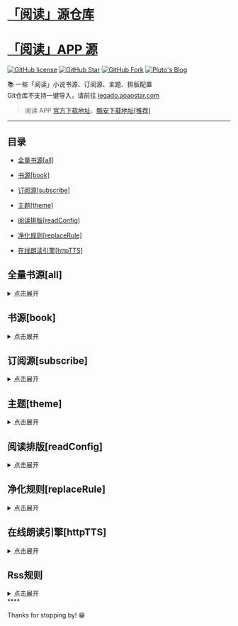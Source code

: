 # [「阅读」源仓库](http://www.yck2.com)
# [「阅读」APP 源](https://legado.aoaostar.com)

[![GitHub license](https://img.shields.io/badge/license-AGPL--3.0-orange?style=flat-square&color=0f6adb&logo=github)](https://github.com/aoaostar/legado/)
[![GitHub Star](https://img.shields.io/github/stars/aoaostar/legado.svg?style=flat-square&label=Star&color=0f6adb&logo=github)](https://github.com/aoaostar/legado/)
[![GitHub Fork](https://img.shields.io/github/forks/aoaostar/legado.svg?style=flat-square&label=Fork&color=0f6adb&logo=github)](https://github.com/aoaostar/legado/)
[![Pluto's Blog](https://img.shields.io/badge/%E5%8D%9A%E5%AE%A2-Pluto's%20Blog-d7b1bf?logo=Blogger&color=0f6adb)](https://blog.aoaostar.com)

📚 一些「阅读」小说书源、订阅源、主题、排版配置  
Git仓库不支持一键导入，请前往 [legado.aoaostar.com](https://legado.aoaostar.com)  

> 阅读 APP [官方下载地址](https://github.com/gedoor/legado/releases)、[酷安下载地址[推荐]](https://www.coolapk.com/apk/256030)

****

## 目录
    
*   [全量书源[all]](#全量书源_all)
            
*   [书源[book]](#书源_book)
            
*   [订阅源[subscribe]](#订阅源_subscribe)
            
*   [主题[theme]](#主题_theme)
            
*   [阅读排版[readConfig]](#阅读排版_readConfig)
            
*   [净化规则[replaceRule]](#净化规则_replaceRule)
            
*   [在线朗读引擎[httpTTS]](#在线朗读引擎_httpTTS)

<h2 id="全量书源_all">全量书源[all]</h2>
<details>
<summary>点击展开</summary>
            
* 全量书源 🔥
    + [访问直链](https://jihulab.com/aoaostar/legado/-/raw/release/cache/8274870a1493d7c4e51c41682a8d1e9500457826.json)
    + [一键导入](legado://import/bookSource?src=https://jihulab.com/aoaostar/legado/-/raw/release/cache/8274870a1493d7c4e51c41682a8d1e9500457826.json)
    + 上一次同步状态: 同步成功, 共 8148 条
    + 更新时间: 2023-10-11 08:44:01
    + 同步时间: 2023-10-11 08:44:01

****

* 全量书源 (服务端已校检) 🔥
    + [访问直链](https://jihulab.com/aoaostar/legado/-/raw/release/cache/3fc2c64c5489c491de6284dca2c2dfce7f551bc9.json)
    + [一键导入](legado://import/bookSource?src=https://jihulab.com/aoaostar/legado/-/raw/release/cache/3fc2c64c5489c491de6284dca2c2dfce7f551bc9.json)
    + 上一次同步状态: 同步成功, 共 7449 条
    + 更新时间: 2023-10-11 08:44:01
    + 同步时间: 2023-10-11 08:44:01

</details>

<h2 id="书源_book">书源[book]</h2>
<details>
<summary>点击展开</summary>
            
* XIU2精品书源 🔥
    + [访问直链](https://github.moeyy.xyz/https://raw.githubusercontent.com/wle2015/yuedu/main/cache/71e56d4f1d8f1bff61fdd3582ef7513600a9e108.json)
    + [一键导入](legado://import/bookSource?src=https://github.moeyy.xyz/https://raw.githubusercontent.com/wle2015/yuedu/main/cache/71e56d4f1d8f1bff61fdd3582ef7513600a9e108.json)
    + 上一次同步状态: 同步成功, 共 45 条
    + 更新时间: 2023-09-20 17:59:14
    + 同步时间: 2023-10-11 08:44:01

****

* 一程的书源合集 🔥
    + [访问直链](https://github.moeyy.xyz/https://raw.githubusercontent.com/wle2015/yuedu/main/cache/1b8256c78b385543b5e8aa6a0d7693c76f8e60d4.json)
    + [一键导入](legado://import/bookSource?src=https://github.moeyy.xyz/https://raw.githubusercontent.com/wle2015/yuedu/main/cache/1b8256c78b385543b5e8aa6a0d7693c76f8e60d4.json)
    + 上一次同步状态: 同步成功, 共 121 条
    + 更新时间: 2023-09-21 08:43:12
    + 同步时间: 2023-10-11 08:44:01

****

* 破冰书源 🔥
    + [访问直链](https://github.moeyy.xyz/https://raw.githubusercontent.com/wle2015/yuedu/main/cache/4dc410d1d0a674de21c5d869496efd60a7fcba7c.json)
    + [一键导入](legado://import/bookSource?src=https://github.moeyy.xyz/https://raw.githubusercontent.com/wle2015/yuedu/main/cache/4dc410d1d0a674de21c5d869496efd60a7fcba7c.json)
    + 上一次同步状态: 同步成功, 共 128 条
    + 更新时间: 2023-09-20 17:59:14
    + 同步时间: 2023-10-11 08:44:01

****

* 酷安@三舞313书源 🔥
    + [访问直链](https://github.moeyy.xyz/https://raw.githubusercontent.com/wle2015/yuedu/main/cache/edeb9b5490b7028906ad3cd2c2b7404b2e4052b9.json)
    + [一键导入](legado://import/bookSource?src=https://github.moeyy.xyz/https://raw.githubusercontent.com/wle2015/yuedu/main/cache/edeb9b5490b7028906ad3cd2c2b7404b2e4052b9.json)
    + 上一次同步状态: 同步成功, 共 1554 条
    + 更新时间: 2023-09-20 17:59:14
    + 同步时间: 2023-10-11 08:44:01

****

* 酷安@开源阅读软件 🔥
    + [访问直链](https://github.moeyy.xyz/https://raw.githubusercontent.com/wle2015/yuedu/main/cache/290e0bb1f148e963941fade280a938df81b374b7.json)
    + [一键导入](legado://import/bookSource?src=https://github.moeyy.xyz/https://raw.githubusercontent.com/wle2015/yuedu/main/cache/290e0bb1f148e963941fade280a938df81b374b7.json)
    + 上一次同步状态: 同步成功, 共 2117 条
    + 更新时间: 2023-09-20 17:59:14
    + 同步时间: 2023-10-11 08:44:01

****

* namofree的书源
    + [访问直链](https://github.moeyy.xyz/https://raw.githubusercontent.com/wle2015/yuedu/main/cache/346da4b785d3dd5aed990a553e10d03d1ececec4.json)
    + [一键导入](legado://import/bookSource?src=https://github.moeyy.xyz/https://raw.githubusercontent.com/wle2015/yuedu/main/cache/346da4b785d3dd5aed990a553e10d03d1ececec4.json)
    + 上一次同步状态: 同步成功
    + 更新时间: 2023-09-20 17:59:14
    + 同步时间: 2023-10-11 08:44:01

****

* 风停在了窗边
    + [访问直链](https://github.moeyy.xyz/https://raw.githubusercontent.com/wle2015/yuedu/main/cache/dcd89a1b0f22e088a394d9406ad869a673ac508b.json)
    + [一键导入](legado://import/bookSource?src=https://github.moeyy.xyz/https://raw.githubusercontent.com/wle2015/yuedu/main/cache/dcd89a1b0f22e088a394d9406ad869a673ac508b.json)
    + 上一次同步状态: 同步成功, 共 22 条
    + 更新时间: 2023-09-21 08:43:12
    + 同步时间: 2023-10-11 08:44:01

****

* 破冰有声书源
    + [访问直链](https://github.moeyy.xyz/https://raw.githubusercontent.com/wle2015/yuedu/main/cache/fc28a47b1f7708cec14b586981f4be76e30d20c8.json)
    + [一键导入](legado://import/bookSource?src=https://github.moeyy.xyz/https://raw.githubusercontent.com/wle2015/yuedu/main/cache/fc28a47b1f7708cec14b586981f4be76e30d20c8.json)
    + 上一次同步状态: 同步成功, 共 35 条
    + 更新时间: 2023-09-20 17:59:14
    + 同步时间: 2023-10-11 08:44:01

****

* 黄凡凡书源（酷安：梧桐半死清霜后）
    + [访问直链](https://github.moeyy.xyz/https://raw.githubusercontent.com/wle2015/yuedu/main/cache/acfe3dce38979f84578809822d05a19d35687041.json)
    + [一键导入](legado://import/bookSource?src=https://github.moeyy.xyz/https://raw.githubusercontent.com/wle2015/yuedu/main/cache/acfe3dce38979f84578809822d05a19d35687041.json)
    + 上一次同步状态: 同步成功, 共 295 条
    + 更新时间: 2023-09-20 17:59:14
    + 同步时间: 2023-10-11 08:44:01

****

* 不世玄奇搜索引擎书源
    + [访问直链](https://github.moeyy.xyz/https://raw.githubusercontent.com/wle2015/yuedu/main/cache/681453f11a1d44b332b52155b7818f762009e137.json)
    + [一键导入](legado://import/bookSource?src=https://github.moeyy.xyz/https://raw.githubusercontent.com/wle2015/yuedu/main/cache/681453f11a1d44b332b52155b7818f762009e137.json)
    + 上一次同步状态: 同步成功, 共 7 条
    + 更新时间: 2023-09-20 17:59:14
    + 同步时间: 2023-10-11 08:44:01

****

* FD源
    + [访问直链](https://github.moeyy.xyz/https://raw.githubusercontent.com/wle2015/yuedu/main/cache/ad8ebb2cc8d45593116f08b2df7e1f4f0953b618.json)
    + [一键导入](legado://import/bookSource?src=https://github.moeyy.xyz/https://raw.githubusercontent.com/wle2015/yuedu/main/cache/ad8ebb2cc8d45593116f08b2df7e1f4f0953b618.json)
    + 上一次同步状态: 同步成功
    + 更新时间: 2023-09-20 17:59:14
    + 同步时间: 2023-10-11 08:44:01

****

* 糖果超甜大佬的女频书源
    + [访问直链](https://github.moeyy.xyz/https://raw.githubusercontent.com/wle2015/yuedu/main/cache/6a2c6bb280c2508b7946a6fbe908e3208254f529.json)
    + [一键导入](legado://import/bookSource?src=https://github.moeyy.xyz/https://raw.githubusercontent.com/wle2015/yuedu/main/cache/6a2c6bb280c2508b7946a6fbe908e3208254f529.json)
    + 上一次同步状态: 同步成功
    + 更新时间: 2023-09-20 17:59:14
    + 同步时间: 2023-10-11 08:44:01

****

* 关耳大佬的女频书源
    + [访问直链](https://github.moeyy.xyz/https://raw.githubusercontent.com/wle2015/yuedu/main/cache/c495b2f09c55df7acec91eb34588e78b1add7908.json)
    + [一键导入](legado://import/bookSource?src=https://github.moeyy.xyz/https://raw.githubusercontent.com/wle2015/yuedu/main/cache/c495b2f09c55df7acec91eb34588e78b1add7908.json)
    + 上一次同步状态: 同步成功
    + 更新时间: 2023-09-20 17:59:14
    + 同步时间: 2023-10-11 08:44:01

****

* 历史归档源
    + [访问直链](https://github.moeyy.xyz/https://raw.githubusercontent.com/wle2015/yuedu/main/cache/0a189226b495a6b15c57acc06177ee15db8cd33c.json)
    + [一键导入](legado://import/bookSource?src=https://github.moeyy.xyz/https://raw.githubusercontent.com/wle2015/yuedu/main/cache/0a189226b495a6b15c57acc06177ee15db8cd33c.json)
    + 上一次同步状态: 同步成功, 共 3897 条
    + 更新时间: 2023-09-20 17:59:14
    + 同步时间: 2023-10-11 08:44:01
****

* 阅读书源-校正
    + [访问直链](https://github.moeyy.xyz/https://raw.githubusercontent.com/wle2015/yuedu/main/cache/阅读书源-更新校正711个.json)
    + [一键导入](legado://import/bookSource?src=https://github.moeyy.xyz/https://raw.githubusercontent.com/wle2015/yuedu/main/cache/阅读书源-更新校正711个.json)
    + 上一次同步状态: 同步成功, 共 771 条
    + 更新时间: 2023-07-01 17:59:14
    + 同步时间: 2023-07-01 08:44:01
 ****

* 阅读书源-整合校正
    + [访问直链](https://github.moeyy.xyz/https://raw.githubusercontent.com/wle2015/yuedu/main/cache/YDYJY.json)
    + [一键导入](legado://import/bookSource?src=https://github.moeyy.xyz/https://raw.githubusercontent.com/wle2015/yuedu/main/cache/YDYJY.json)
    + 上一次同步状态: 同步成功, 共 2571 条
    + 更新时间: 2023-10-16
    + 同步时间: 2023-10-16
 

</details>

<h2 id="订阅源_subscribe">订阅源[subscribe]</h2>
<details>
<summary>点击展开</summary>
            
* 阅读APP源 - AOAOSTAR 🔥
    + [访问直链](https://github.moeyy.xyz/https://raw.githubusercontent.com/wle2015/yuedu/main/cache/63d0b3cc07cad9caf599b192007b26a858a57758.json)
    + [一键导入](legado://import/rssSource?src=https://github.moeyy.xyz/https://raw.githubusercontent.com/wle2015/yuedu/main/cache/63d0b3cc07cad9caf599b192007b26a858a57758.json)
    + 上一次同步状态: 同步成功, 共 1 条
    + 更新时间: 2023-09-20 17:59:14
    + 同步时间: 2023-10-11 08:44:01

****

* 阅读APP使用文档 🔥
    + [访问直链](https://github.moeyy.xyz/https://raw.githubusercontent.com/wle2015/yuedu/main/cache/948a5dda4c31f13d06e19710de5e1f4db09f834a.json)
    + [一键导入](legado://import/rssSource?src=https://github.moeyy.xyz/https://raw.githubusercontent.com/wle2015/yuedu/main/cache/948a5dda4c31f13d06e19710de5e1f4db09f834a.json)
    + 上一次同步状态: 同步成功, 共 1 条
    + 更新时间: 2023-09-20 17:59:14
    + 同步时间: 2023-10-11 08:44:01

</details>

<h2 id="主题_theme">主题[theme]</h2>
<details>
<summary>点击展开</summary>
            
* 微信阅读 - 日间 🔥
    + [访问直链](https://github.moeyy.xyz/https://raw.githubusercontent.com/wle2015/yuedu/main/cache/9b7fda4e29764dbccc4e2cb03473e31a8f05a039.json)
    + [一键导入](legado://import/theme?src=https://github.moeyy.xyz/https://raw.githubusercontent.com/wle2015/yuedu/main/cache/9b7fda4e29764dbccc4e2cb03473e31a8f05a039.json)
    + 上一次同步状态: 同步成功
    + 更新时间: 2023-09-20 17:59:14
    + 同步时间: 2023-10-11 08:44:01

****

* 微信阅读 - 夜间 🔥
    + [访问直链](https://github.moeyy.xyz/https://raw.githubusercontent.com/wle2015/yuedu/main/cache/7952e4d923a0f78ed8f1d5b9f0d2cec0e03d4e0c.json)
    + [一键导入](legado://import/theme?src=https://github.moeyy.xyz/https://raw.githubusercontent.com/wle2015/yuedu/main/cache/7952e4d923a0f78ed8f1d5b9f0d2cec0e03d4e0c.json)
    + 上一次同步状态: 同步成功
    + 更新时间: 2023-09-20 17:59:14
    + 同步时间: 2023-10-11 08:44:01

****

* 厚墨 - 日间 🔥
    + [访问直链](https://github.moeyy.xyz/https://raw.githubusercontent.com/wle2015/yuedu/main/cache/287f13254783ab615fc798407b00398237176a31.json)
    + [一键导入](legado://import/theme?src=https://github.moeyy.xyz/https://raw.githubusercontent.com/wle2015/yuedu/main/cache/287f13254783ab615fc798407b00398237176a31.json)
    + 上一次同步状态: 同步成功
    + 更新时间: 2023-09-20 17:59:14
    + 同步时间: 2023-10-11 08:44:01

****

* 厚墨 - 日间 🔥
    + [访问直链](https://github.moeyy.xyz/https://raw.githubusercontent.com/wle2015/yuedu/main/cache/27aaaa28ac0b5be974245da5fb4792571e48e83e.json)
    + [一键导入](legado://import/theme?src=https://github.moeyy.xyz/https://raw.githubusercontent.com/wle2015/yuedu/main/cache/27aaaa28ac0b5be974245da5fb4792571e48e83e.json)
    + 上一次同步状态: 同步成功
    + 更新时间: 2023-09-20 17:59:14
    + 同步时间: 2023-10-11 08:44:01

</details>

<h2 id="阅读排版_readConfig">阅读排版[readConfig]</h2>
<details>
<summary>点击展开</summary>
            
* 番茄小说 🔥
    + [访问直链](https://github.moeyy.xyz/https://raw.githubusercontent.com/wle2015/yuedu/main/cache/e7ee77056b538597f95c69c60bcd4a9d1eb83881.zip)
    + [一键导入](legado://import/readConfig?src=https://github.moeyy.xyz/https://raw.githubusercontent.com/wle2015/yuedu/main/cache/e7ee77056b538597f95c69c60bcd4a9d1eb83881.zip)
    + 上一次同步状态: 同步成功
    + 更新时间: 2023-10-11 08:44:01
    + 同步时间: 2023-10-11 08:44:01

</details>

<h2 id="净化规则_replaceRule">净化规则[replaceRule]</h2>
<details>
<summary>点击展开</summary>
            
* 乌云净化 🔥
    + [访问直链](https://github.moeyy.xyz/https://raw.githubusercontent.com/wle2015/yuedu/main/cache/19b93ed3f79c772f87205d8a295d44eca787b2f8.json)
    + [一键导入](legado://import/replaceRule?src=https://github.moeyy.xyz/https://raw.githubusercontent.com/wle2015/yuedu/main/cache/19b93ed3f79c772f87205d8a295d44eca787b2f8.json)
    + 上一次同步状态: 同步成功, 共 20 条
    + 更新时间: 2023-09-20 17:59:14
    + 同步时间: 2023-10-11 08:44:01

</details>

<h2 id="在线朗读引擎_httpTTS">在线朗读引擎[httpTTS]</h2>
<details>
<summary>点击展开</summary>
            
* 酷安@三舞313听书TTS合集 🔥
    + [访问直链](https://github.moeyy.xyz/https://raw.githubusercontent.com/wle2015/yuedu/main/cache/763ad54fc070c1e6595557c77ef8f5eb688ab6ed.json)
    + [一键导入](legado://import/httpTTS?src=https://github.moeyy.xyz/https://raw.githubusercontent.com/wle2015/yuedu/main/cache/763ad54fc070c1e6595557c77ef8f5eb688ab6ed.json)
    + 上一次同步状态: 同步成功, 共 84 条
    + 更新时间: 2023-09-20 17:59:14
    + 同步时间: 2023-10-11 08:44:01

****

* 月下自酌听书TTS合集
    + [访问直链](https://github.moeyy.xyz/https://raw.githubusercontent.com/wle2015/yuedu/main/cache/9549a45b8e1d23f7cf54b392b9ae5a9b5b501744.json)
    + [一键导入](legado://import/httpTTS?src=https://github.moeyy.xyz/https://raw.githubusercontent.com/wle2015/yuedu/main/cache/9549a45b8e1d23f7cf54b392b9ae5a9b5b501744.json)
    + 上一次同步状态: 同步成功, 共 56 条
    + 更新时间: 2023-09-20 17:59:14
    + 同步时间: 2023-10-11 08:44:01

****

* 暗香听书TTS合集
    + [访问直链](https://github.moeyy.xyz/https://raw.githubusercontent.com/wle2015/yuedu/main/cache/0e3a9842132d72c27201a084e5258c2ce043d1a6.json)
    + [一键导入](legado://import/httpTTS?src=https://github.moeyy.xyz/https://raw.githubusercontent.com/wle2015/yuedu/main/cache/0e3a9842132d72c27201a084e5258c2ce043d1a6.json)
    + 上一次同步状态: 同步成功, 共 37 条
    + 更新时间: 2023-09-20 17:59:14
    + 同步时间: 2023-10-11 08:44:01

****

* 千仞云听书TTS合集
    + [访问直链](https://github.moeyy.xyz/https://raw.githubusercontent.com/wle2015/yuedu/main/cache/36cbb4d38c713aaa8e3a6e2c1b5e2e5dcb3b82a3.json)
    + [一键导入](legado://import/httpTTS?src=https://github.moeyy.xyz/https://raw.githubusercontent.com/wle2015/yuedu/main/cache/36cbb4d38c713aaa8e3a6e2c1b5e2e5dcb3b82a3.json)
    + 上一次同步状态: 同步成功, 共 80 条
    + 更新时间: 2023-09-20 17:59:14
    + 同步时间: 2023-10-11 08:44:01

****

* 酷安@墨迹染流年分享的姬鲁听书TTS合集
    + [访问直链](https://github.moeyy.xyz/https://raw.githubusercontent.com/wle2015/yuedu/main/cache/9bc7d983b3051c84b288adbfe3c4fd0bee91e6fb.json)
    + [一键导入](legado://import/httpTTS?src=https://github.moeyy.xyz/https://raw.githubusercontent.com/wle2015/yuedu/main/cache/9bc7d983b3051c84b288adbfe3c4fd0bee91e6fb.json)
    + 上一次同步状态: 同步成功, 共 24 条
    + 更新时间: 2023-09-20 17:59:14
    + 同步时间: 2023-10-11 08:44:01

****

* 酷安@纵横不败大佬TTS听书源更新
    + [访问直链](https://github.moeyy.xyz/https://raw.githubusercontent.com/wle2015/yuedu/main/cache/9549a45b8e1d23f7cf54b392b9ae5a9b5b501744.json)
    + [一键导入](legado://import/httpTTS?src=https://github.moeyy.xyz/https://raw.githubusercontent.com/wle2015/yuedu/main/cache/9549a45b8e1d23f7cf54b392b9ae5a9b5b501744.json)
    + 上一次同步状态: 同步成功, 共 56 条
    + 更新时间: 2023-09-20 17:59:14
    + 同步时间: 2023-10-11 08:44:01

</details>
<h2 id="Rss规则">Rss规则</h2>
<details>
<summary>点击展开</summary>
            
* 书源 🔥
    + [访问直链](https://shuyuan.mgz6.cc/shuyuan/e9e28dd9089557c0bca0ded7eb03df9b.json)
    + [一键导入](legado://import/rssSource?src=https://shuyuan.mgz6.cc/shuyuan/e9e28dd9089557c0bca0ded7eb03df9b.json)

</details>
****

Thanks for stopping by! 😁
